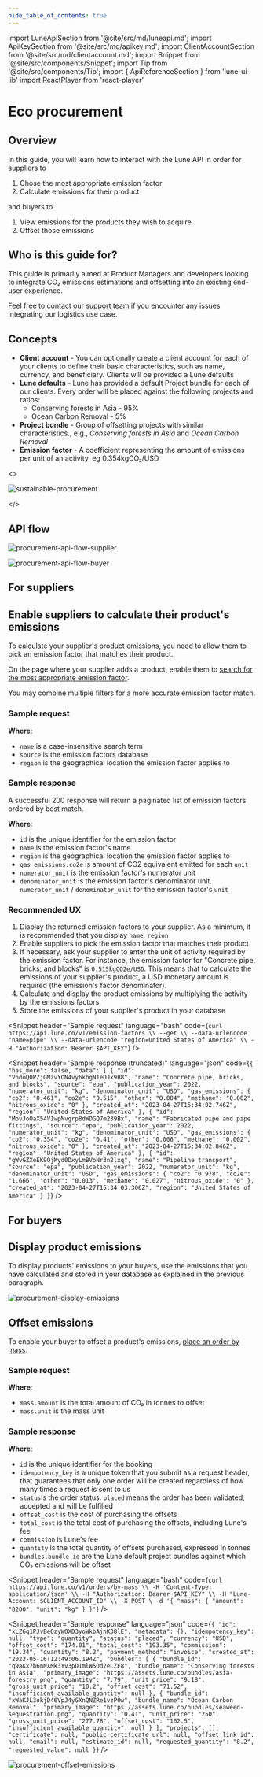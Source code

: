 ```yaml
---
hide_table_of_contents: true
---
```


import LuneApiSection from '@site/src/md/luneapi.md';
import ApiKeySection from '@site/src/md/apikey.md';
import ClientAccountSection from '@site/src/md/clientaccount.md';
import Snippet  from '@site/src/components/Snippet';
import Tip from '@site/src/components/Tip';
import { ApiReferenceSection } from 'lune-ui-lib'
import ReactPlayer from 'react-player'

# Eco procurement

<div className="sections">

<ApiReferenceSection>
<div className="paragraphSections">

<div>

<LuneApiSection />

</div>
<div>

## Overview

In this guide, you will learn how to interact with the Lune API in order for suppliers to
1. Chose the most appropriate emission factor
2. Calculate emissions for their product

and buyers to
1. View emissions for the products they wish to acquire
2. Offset those emissions

</div>
<div>

## Who is this guide for?

This guide is primarily aimed at Product Managers and developers looking
to integrate CO₂ emissions estimations and offsetting into an existing end-user experience.

Feel free to contact our [support team](mailto:support@lune.com) if you encounter any issues integrating our logistics use case.

</div>
<div>

## Concepts

- **Client account** - You can optionally create a client account for each of your clients to define their basic characteristics, such as name, currency, and beneficiary.  Clients will be provided a Lune defaults
- **Lune defaults** - Lune has provided a default Project bundle for each of our clients.  Every order will be placed against the following projects and ratios:
  - Conserving forests in Asia - 95%
  - Ocean Carbon Removal - 5%
- **Project bundle** - Group of offsetting projects with similar characteristics., e.g., _Conserving forests in Asia_ and _Ocean Carbon Removal_
- **Emission factor** - A coefficient representing the amount of emissions per unit of an activity, eg 0.354kgCO&#8322;/USD

</div>
</div>

<>

![sustainable-procurement](/img/sustainable-procurement.png)

</>

</ApiReferenceSection>

<ApiKeySection />

<div>

## API flow

![procurement-api-flow-supplier](/img/procurement-apiflow-supplier.png)

![procurement-api-flow-buyer](/img/procurement-apiflow-buyer.png)

</div>

## For suppliers

<ApiReferenceSection>

<div className="paragraphSections">

<div>

## Enable suppliers to calculate their product's emissions

To calculate your supplier's product emissions, you need to allow them to pick an emission factor that matches their product.

On the page where your supplier adds a product, enable them to [search for the most appropriate emission factor](/resources/emission-factors/list-emission-factors/).

You may combine multiple filters for a more accurate emission factor match.

<div>
</div>

### Sample request

**Where**:

- `name` is a case-insensitive search term
- `source` is the emission factors database
- `region` is the geographical location the emission factor applies to

</div>
<div>

### Sample response

A successful 200 response will return a paginated list of emission factors ordered by best match.

**Where**:

- `id` is the unique identifier for the emission factor
- `name` is the emission factor's name
- `region` is the geographical location the emission factor applies to
- `gas_emissions.co2e` is amount of CO2 equivalent emitted for each `unit`
- `numerator_unit` is the emission factor's numerator unit
- `denominator_unit` is the emission factor's denominator unit. `numerator_unit` / `denominator_unit` for the emission factor's `unit`


</div>

<div>

### Recommended UX

1. Display the returned emission factors to your supplier.  As a minimum, it is recommended that you display `name`, `region`
2. Enable suppliers to pick the emission factor that matches their product
3. If necessary, ask your supplier to enter the unit of activity required by the emission factor.  For instance, the emission factor for "Concrete pipe, bricks, and blocks" is `0.515kgCO2e/USD`.  This means that to calculate the emissions of your supplier's product, a USD monetary amount is required (the emission's factor denominator).
4. Calculate and display the product emissions by multiplying the activity by the emissions factors.
5. Store the emissions of your supplier's product in your database

</div>

</div>

<div className="miniSections overflow-hidden">

<Snippet
    header="Sample request"
    language="bash"
    code={`curl https://api.lune.co/v1/emission-factors \\
  --get \\
  --data-urlencode "name=pipe" \\
  --data-urlencode "region=United States of America" \\
  -H "Authorization: Bearer $API_KEY"`} />


<Snippet
    header="Sample response (truncated)"
    language="json"
    code={`{
  "has_more": false,
  "data": [
    {
      "id": "VndoQ0PZjGMzvYON4vy6kbgN1eOJx9B8",
      "name": "Concrete pipe, bricks, and blocks",
      "source": "epa",
      "publication_year": 2022,
      "numerator_unit": "kg",
      "denominator_unit": "USD",
      "gas_emissions": {
        "co2": "0.461",
        "co2e": "0.515",
        "other": "0.004",
        "methane": "0.002",
        "nitrous_oxide": "0"
      },
      "created_at": "2023-04-27T15:34:02.746Z",
      "region": "United States of America"
    },
    {
      "id": "MbvJoOaX54V1wpNvgrp8dWDGQ7m239Bx",
      "name": "Fabricated pipe and pipe fittings",
      "source": "epa",
      "publication_year": 2022,
      "numerator_unit": "kg",
      "denominator_unit": "USD",
      "gas_emissions": {
        "co2": "0.354",
        "co2e": "0.41",
        "other": "0.006",
        "methane": "0.002",
        "nitrous_oxide": "0"
      },
      "created_at": "2023-04-27T15:34:02.846Z",
      "region": "United States of America"
    },
    {
      "id": "gWvGZXeEK9QjMyd0DxyLmBVoNr3n2lxq",
      "name": "Pipeline transport",
      "source": "epa",
      "publication_year": 2022,
      "numerator_unit": "kg",
      "denominator_unit": "USD",
      "gas_emissions": {
        "co2": "0.978",
        "co2e": "1.666",
        "other": "0.013",
        "methane": "0.027",
        "nitrous_oxide": "0"
      },
      "created_at": "2023-04-27T15:34:03.306Z",
      "region": "United States of America"
    }
  }`} />

<div className="react-player-procurement-supplier-wrapper">
<ReactPlayer loop className="react-player"playing muted url='/videos/procurement-supplier.mp4' width="100%" height="100%" />
</div>

</div>

</ApiReferenceSection>

## For buyers

<ApiReferenceSection>

<div className="paragraphSections">

<div>

## Display product emissions

To display products' emissions to your buyers, use the emissions that you have calculated and stored in your database as explained in the previous paragraph.

</div>
</div>

<div className="miniSections">

![procurement-display-emissions](/img/procurement-display-emissions.png)

</div>
</ApiReferenceSection>

<ClientAccountSection />

<ApiReferenceSection>

<div className="paragraphSections">

<div>

## Offset emissions

To enable your buyer to offset a product's emissions, [place an order by mass](/resources/orders/create-order-by-mass).


</div>
<div>

### Sample request

**Where**:

- `mass.amount` is the total amount of CO₂ in tonnes to offset
- `mass.unit` is the mass unit

</div>
<div>

### Sample response

**Where**:

- `id` is the unique identifier for the booking
- `idempotency_key` is a unique token that you submit as a request header, that guarantees that only one order will be created regardless of how many times a request is sent to us
- `status`is the order status.  `placed` means the order has been validated, accepted and will be fulfilled
- `offset_cost` is the cost of purchasing the offsets
- `total_cost` is the total cost of purchasing the offsets, including Lune's fee
- `commission` is Lune's fee
- `quantity` is the total quantity of offsets purchased, expressed in tonnes
- `bundles.bundle_id` are the Lune default project bundles against which CO₂ emissions will be offset

</div>
</div>

<div className="miniSections">

<Snippet
    header="Sample request"
    language="bash"
    code={`curl https://api.lune.co/v1/orders/by-mass \\
  -H 'Content-Type: application/json' \\
  -H "Authorization: Bearer $API_KEY" \\
  -H "Lune-Account: $CLIENT_ACCOUNT_ID" \\
  -X POST \
  -d '{
  "mass": {
    "amount": "8200",
    "unit": "kg"
  }
}'`} />

<Snippet
    header="Sample response"
    language="json"
    code={`{
  "id": "xLZ6q1PJvBeOzyWOXD3yoWkbAjnK38lE",
  "metadata": {},
  "idempotency_key": null,
  "type": "quantity",
  "status": "placed",
  "currency": "USD",
  "offset_cost": "174.01",
  "total_cost": "193.35",
  "commission": "19.34",
  "quantity": "8.2",
  "payment_method": "invoice",
  "created_at": "2023-05-16T12:49:06.194Z",
  "bundles": [
    {
      "bundle_id": "q9aKx7b6nNXMk3Yv3pD1mlW5Od2eLZE8",
      "bundle_name": "Conserving forests in Asia",
      "primary_image": "https://assets.lune.co/bundles/asia-forestry.png",
      "quantity": "7.79",
      "unit_price": "9.18",
      "gross_unit_price": "10.2",
      "offset_cost": "71.52",
      "insufficient_available_quantity": null
    },
    {
      "bundle_id": "xWaKJL3okjD46VpJ4yGXnQNZRe1vzP0w",
      "bundle_name": "Ocean Carbon Removal",
      "primary_image": "https://assets.lune.co/bundles/seaweed-sequestration.png",
      "quantity": "0.41",
      "unit_price": "250",
      "gross_unit_price": "277.78",
      "offset_cost": "102.5",
      "insufficient_available_quantity": null
    }
  ],
  "projects": [],
  "certificate": null,
  "public_certificate_url": null,
  "offset_link_id": null,
  "email": null,
  "estimate_id": null,
  "requested_quantity": "8.2",
  "requested_value": null
}`} />

![procurement-offset-emissions](/img/procurement-offset-emissions.png)

</div>

</ApiReferenceSection>

</div>
